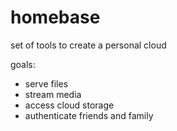 # homebase

set of tools to create a personal cloud

goals:
- serve files
- stream media
- access cloud storage
- authenticate friends and family
